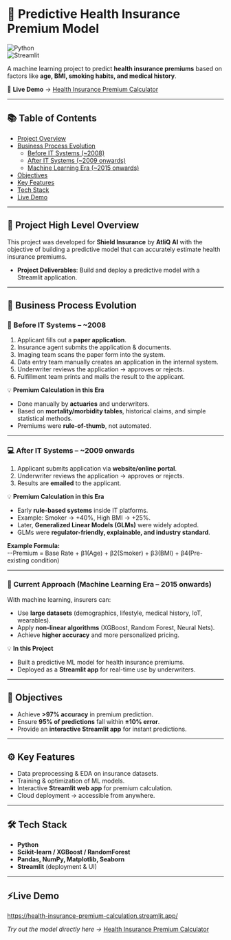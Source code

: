 # 🏥 Predictive Health Insurance Premium Model  

![Python](https://img.shields.io/badge/Python-3.9-blue.svg)  
![Streamlit](https://img.shields.io/badge/Streamlit-Deployed-brightgreen.svg)   

A machine learning project to predict **health insurance premiums** based on factors like **age, BMI, smoking habits, and medical history**.  

🔗 **Live Demo** → [Health Insurance Premium Calculator](https://health-insurance-premium-calculation.streamlit.app/)  

---

## 📚 Table of Contents  
- [Project Overview](#project-high-level-overview)  
- [Business Process Evolution](#business-process-evolution)  
  - [Before IT Systems (~2008)](#before-it-systems--2008)  
  - [After IT Systems (~2009 onwards)](#after-it-systems--2009-onwards)  
  - [Machine Learning Era (~2015 onwards)](#current-approach-machine-learning-era-2015-onwards)  
- [Objectives](#objectives)  
- [Key Features](#key-features)  
- [Tech Stack](#tech-stack)  
- [Live Demo](#live-demo) 

---

## 📌 Project High Level Overview  
This project was developed for **Shield Insurance** by **AtliQ AI** with the objective of building a predictive model that can accurately estimate health insurance premiums.  

- **Project Deliverables**: Build and deploy a predictive model with a Streamlit application.  

---

## 📌 Business Process Evolution  

### 📄 Before IT Systems – ~2008  
1. Applicant fills out a **paper application**.  
2. Insurance agent submits the application & documents.  
3. Imaging team scans the paper form into the system.  
4. Data entry team manually creates an application in the internal system.  
5. Underwriter reviews the application → approves or rejects.  
6. Fulfillment team prints and mails the result to the applicant.  

💡 **Premium Calculation in this Era**  
- Done manually by **actuaries** and underwriters.  
- Based on **mortality/morbidity tables**, historical claims, and simple statistical methods.  
- Premiums were **rule-of-thumb**, not automated.  

---

### 💻 After IT Systems – ~2009 onwards  
1. Applicant submits application via **website/online portal**.  
2. Underwriter reviews the application → approves or rejects.  
3. Results are **emailed** to the applicant.  

💡 **Premium Calculation in this Era**  
- Early **rule-based systems** inside IT platforms.  
- Example: Smoker → +40%, High BMI → +25%.  
- Later, **Generalized Linear Models (GLMs)** were widely adopted.  
- GLMs were **regulator-friendly, explainable, and industry standard**.  

**Example Formula:**  
--Premium = Base Rate + β1(Age) + β2(Smoker) + β3(BMI) + β4(Pre-existing condition)

---

### 🤖 Current Approach (Machine Learning Era – 2015 onwards)  
With machine learning, insurers can:  
- Use **large datasets** (demographics, lifestyle, medical history, IoT, wearables).  
- Apply **non-linear algorithms** (XGBoost, Random Forest, Neural Nets).  
- Achieve **higher accuracy** and more personalized pricing.  

💡 **In this Project**  
- Built a predictive ML model for health insurance premiums.  
- Deployed as a **Streamlit app** for real-time use by underwriters.  

---

## 🎯 Objectives  
- Achieve **>97% accuracy** in premium prediction.  
- Ensure **95% of predictions** fall within **±10% error**.  
- Provide an **interactive Streamlit app** for instant predictions.  

---

## ⚙️ Key Features  
- Data preprocessing & EDA on insurance datasets.  
- Training & optimization of ML models.  
- Interactive **Streamlit web app** for premium calculation.  
- Cloud deployment → accessible from anywhere.  

---

## 🛠️ Tech Stack  
- **Python**  
- **Scikit-learn / XGBoost / RandomForest**  
- **Pandas, NumPy, Matplotlib, Seaborn**  
- **Streamlit** (deployment & UI)  

---

## ⚡Live Demo
https://health-insurance-premium-calculation.streamlit.app/

*Try out the model directly here →* [Health Insurance Premium Calculator](https://health-insurance-premium-calculation.streamlit.app/)